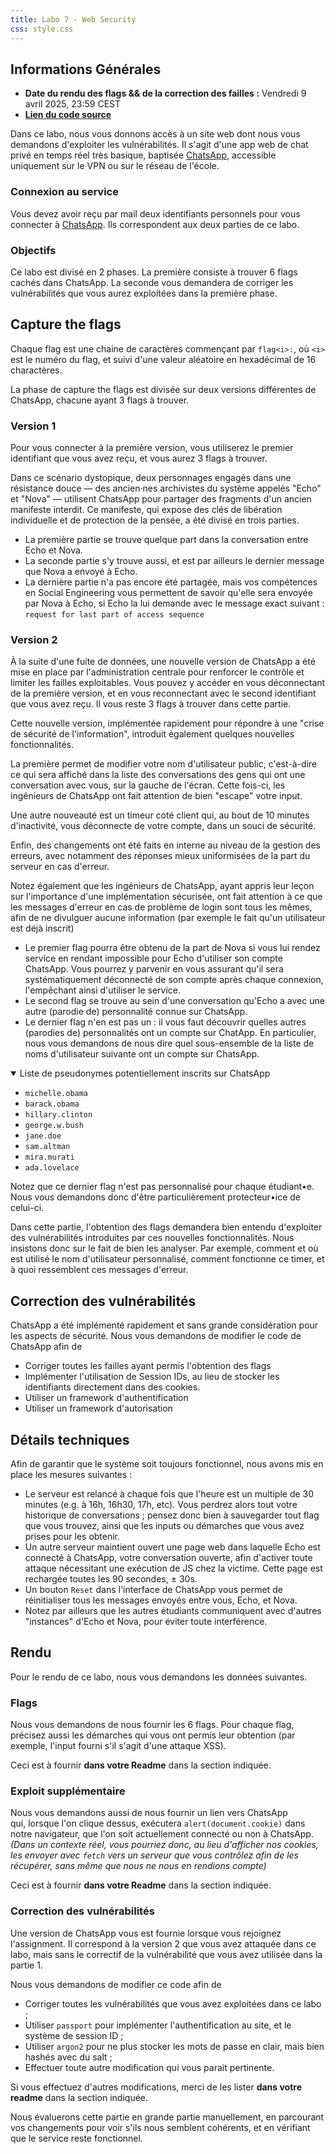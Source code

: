 ```yaml
---
title: Labo 7 - Web Security
css: style.css
---
```


## Informations Générales

- **Date du rendu des flags && de la correction des failles :** Vendredi 9 avril
  2025, 23:59 CEST
- [**Lien du code source**](https://classroom.github.com/a/PrmTPRDA)

Dans ce labo, nous vous donnons accès à un site web dont nous vous demandons
d'exploiter les vulnérabilités. Il s'agit d'une app web de chat privé en temps
réel très basique, baptisée [ChatsApp](http://tweb.iict-heig-vd.in/login),
accessible uniquement sur le VPN ou sur le réseau de l'école.

### Connexion au service

Vous devez avoir reçu par mail deux identifiants personnels pour vous connecter
à [ChatsApp](http://tweb.iict-heig-vd.in/login). Ils correspondent aux deux
parties de ce labo.

### Objectifs

Ce labo est divisé en 2 phases. La première consiste à trouver 6 flags cachés
dans ChatsApp. La seconde vous demandera de corriger les vulnérabilités que vous
aurez exploitées dans la première phase.

## Capture the flags

Chaque flag est une chaine de caractères commençant par `flag<i>:`, où `<i>` est
le numéro du flag, et suivi d'une valeur aléatoire en hexadécimal de 16
charactères.

La phase de capture the flags est divisée sur deux versions différentes de
ChatsApp, chacune ayant 3 flags à trouver.

### Version 1

Pour vous connecter à la première version, vous utiliserez le premier
identifiant que vous avez reçu, et vous aurez 3 flags à trouver.

Dans ce scénario dystopique, deux personnages engagés dans une résistance douce
— des ancien·nes archivistes du système appelés "Echo" et "Nova" — utilisent
ChatsApp pour partager des fragments d'un ancien manifeste interdit. Ce
manifeste, qui expose des clés de libération individuelle et de protection de la
pensée, a été divisé en trois parties.

- La première partie se trouve quelque part dans la conversation entre Echo et
  Nova.
- La seconde partie s'y trouve aussi, et est par ailleurs le dernier message que
  Nova a envoyé à Echo.
- La dernière partie n'a pas encore été partagée, mais vos compétences en Social
  Engineering vous permettent de savoir qu'elle sera envoyée par Nova à Echo, si
  Echo la lui demande avec le message exact suivant :
  `request for last part of access sequence`

### Version 2

À la suite d'une fuite de données, une nouvelle version de ChatsApp a été mise
en place par l'administration centrale pour renforcer le contrôle et limiter les
failles exploitables. Vous pouvez y accéder en vous déconnectant de la première
version, et en vous reconnectant avec le second identifiant que vous avez reçu.
Il vous reste 3 flags à trouver dans cette partie.

Cette nouvelle version, implémentée rapidement pour répondre à une "crise de
sécurité de l'information", introduit également quelques nouvelles
fonctionnalités.

La première permet de modifier votre nom d'utilisateur public, c'est-à-dire ce
qui sera affiché dans la liste des conversations des gens qui ont une
conversation avec vous, sur la gauche de l'écran. Cette fois-ci, les ingénieurs
de ChatsApp ont fait attention de bien "escape" votre input.

Une autre nouveauté est un timeur coté client qui, au bout de 10 minutes
d'inactivité, vous déconnecte de votre compte, dans un souci de sécurité.

Enfin, des changements ont été faits en interne au niveau de la gestion des
erreurs, avec notamment des réponses mieux uniformisées de la part du serveur en
cas d'erreur.

Notez également que les ingénieurs de ChatsApp, ayant appris leur leçon sur
l'importance d'une implémentation sécurisée, ont fait attention à ce que les
messages d'erreur en cas de problème de login sont tous les mêmes, afin de ne
divulguer aucune information (par exemple le fait qu'un utilisateur est déjà
inscrit)

- Le premier flag pourra être obtenu de la part de Nova si vous lui rendez
  service en rendant impossible pour Echo d'utiliser son compte ChatsApp. Vous
  pourrez y parvenir en vous assurant qu'il sera systématiquement déconnecté de
  son compte après chaque connexion, l'empêchant ainsi d'utiliser le service.
- Le second flag se trouve au sein d'une conversation qu'Echo a avec une autre
  (parodie de) personnalité connue sur ChatsApp.
- Le dernier flag n'en est pas un : il vous faut découvrir quelles autres
  (parodies de) personnalités ont un compte sur ChatApp. En particulier, nous
  vous demandons de nous dire quel sous-ensemble de la liste de noms
  d'utilisateur suivante ont un compte sur ChatsApp.

<details open>
<summary>Liste de pseudonymes potentiellement inscrits sur ChatsApp</summary>

- `michelle.obama`
- `barack.obama`
- `hillary.clinton`
- `george.w.bush`
- `jane.doe`
- `sam.altman`
- `mira.murati`
- `ada.lovelace`

</details>

Notez que ce dernier flag n'est pas personnalisé pour chaque étudiant•e. Nous
vous demandons donc d'être particulièrement protecteur•ice de celui-ci.

Dans cette partie, l'obtention des flags demandera bien entendu d'exploiter des
vulnérabilités introduites par ces nouvelles fonctionnalités. Nous insistons
donc sur le fait de bien les analyser. Par exemple, comment et où est utilisé le
nom d'utilisateur personnalisé, comment fonctionne ce timer, et à quoi
ressemblent ces messages d'erreur.

## Correction des vulnérabilités

ChatsApp a été implémenté rapidement et sans grande considération pour les
aspects de sécurité. Nous vous demandons de modifier le code de ChatsApp afin de

- Corriger toutes les failles ayant permis l'obtention des flags
- Implémenter l'utilisation de Session IDs, au lieu de stocker les identifiants
  directement dans des cookies.
- Utiliser un framework d'authentification
- Utiliser un framework d'autorisation

## Détails techniques

Afin de garantir que le système soit toujours fonctionnel, nous avons mis en
place les mesures suivantes :

- Le serveur est relancé à chaque fois que l'heure est un multiple de 30 minutes
  (e.g. à 16h, 16h30, 17h, etc). Vous perdrez alors tout votre historique de
  conversations ; pensez donc bien à sauvegarder tout flag que vous trouvez,
  ainsi que les inputs ou démarches que vous avez prises pour les obtenir.
- Un autre serveur maintient ouvert une page web dans laquelle Echo est connecté
  à ChatsApp, votre conversation ouverte, afin d'activer toute attaque
  nécessitant une exécution de JS chez la victime. Cette page est rechargée
  toutes les 90 secondes, ± 30s.
- Un bouton `Reset` dans l'interface de ChatsApp vous permet de réinitialiser
  tous les messages envoyés entre vous, Echo, et Nova.
- Notez par ailleurs que les autres étudiants communiquent avec d'autres
  "instances" d'Echo et Nova, pour éviter toute interférence.

## Rendu

Pour le rendu de ce labo, nous vous demandons les données suivantes.

### Flags

Nous vous demandons de nous fournir les 6 flags. Pour chaque flag, précisez
aussi les démarches qui vous ont permis leur obtention (par exemple, l'input
fourni s'il s'agit d'une attaque XSS).

Ceci est à fournir **dans votre Readme** dans la section indiquée.

### Exploit supplémentaire

Nous vous demandons aussi de nous fournir un lien vers ChatsApp qui, lorsque
l'on clique dessus, exécutera `alert(document.cookie)` dans notre navigateur,
que l'on soit actuellement connecté ou non à ChatsApp. _(Dans un contexte réel,
vous pourriez donc, au lieu d'afficher nos cookies, les envoyer avec `fetch`
vers un serveur que vous contrôlez afin de les récupérer, sans même que nous ne
nous en rendions compte)_

Ceci est à fournir **dans votre Readme** dans la section indiquée.

### Correction des vulnérabilités

Une version de ChatsApp vous est fournie lorsque vous rejoignez l'assignment. Il
correspond à la version 2 que vous avez attaquée dans ce labo, mais sans le
correctif de la vulnérabilité que vous avez utilisée dans la partie 1.

Nous vous demandons de modifier ce code afin de

- Corriger toutes les vulnérabilités que vous avez exploitées dans ce labo ;
- Utiliser `passport` pour implémenter l'authentification au site, et le système
  de session ID ;
- Utiliser `argon2` pour ne plus stocker les mots de passe en clair, mais bien
  hashés avec du salt ;
- Effectuer toute autre modification qui vous parait pertinente.

Si vous effectuez d'autres modifications, merci de les lister **dans votre
readme** dans la section indiquée.

Nous évaluerons cette partie en grande partie manuellement, en parcourant vos
changements pour voir s'ils nous semblent cohérents, et en vérifiant que le
service reste fonctionnel.
